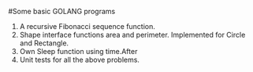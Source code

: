 #Some basic GOLANG programs

1. A recursive Fibonacci sequence function.
2. Shape interface functions area and perimeter. Implemented for Circle and Rectangle.
3. Own Sleep function using time.After
4. Unit tests for all the above problems.
